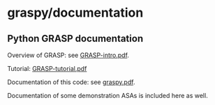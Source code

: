 # graspy/documentation
## Python GRASP documentation

Overview of GRASP: see [GRASP-intro.pdf](./GRASP-intro.pdf).

Tutorial: [GRASP-tutorial.pdf](https://github.com/becarpenter/graspdoc/blob/main/GRASP-tutorial.pdf)

Documentation of this code: see [graspy.pdf](./graspy.pdf).

Documentation of some demonstration ASAs is included here as well.

